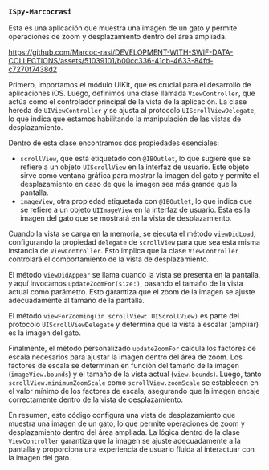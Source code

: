 ### `ISpy-Marcocrasi`

Esta es  una aplicación que muestra una imagen de un gato y permite operaciones de zoom y desplazamiento dentro del área ampliada.

https://github.com/Marcoc-rasi/DEVELOPMENT-WITH-SWIF-DATA-COLLECTIONS/assets/51039101/b00cc336-41cb-4633-84fd-c7270f7438d2

Primero, importamos el módulo UIKit, que es crucial para el desarrollo de aplicaciones iOS. Luego, definimos una clase llamada `ViewController`, que actúa como el controlador principal de la vista de la aplicación. La clase hereda de `UIViewController` y se ajusta al protocolo `UIScrollViewDelegate`, lo que indica que estamos habilitando la manipulación de las vistas de desplazamiento.

Dentro de esta clase encontramos dos propiedades esenciales:
- `scrollView`, que está etiquetado con `@IBOutlet`, lo que sugiere que se refiere a un objeto `UIScrollView` en la interfaz de usuario. Este objeto sirve como ventana gráfica para mostrar la imagen del gato y permite el desplazamiento en caso de que la imagen sea más grande que la pantalla.
- `imageView`, otra propiedad etiquetada con `@IBOutlet`, lo que indica que se refiere a un objeto `UIImageView` en la interfaz de usuario. Esta es la imagen del gato que se mostrará en la vista de desplazamiento.

Cuando la vista se carga en la memoria, se ejecuta el método `viewDidLoad`, configurando la propiedad `delegate` de `scrollView` para que sea esta misma instancia de `ViewController`. Esto implica que la clase `ViewController` controlará el comportamiento de la vista de desplazamiento.

El método `viewDidAppear` se llama cuando la vista se presenta en la pantalla, y aquí invocamos `updateZoomFor(size:)`, pasando el tamaño de la vista actual como parámetro. Esto garantiza que el zoom de la imagen se ajuste adecuadamente al tamaño de la pantalla.

El método `viewForZooming(in scrollView: UIScrollView)` es parte del protocolo `UIScrollViewDelegate` y determina que la vista a escalar (ampliar) es la imagen del gato.

Finalmente, el método personalizado `updateZoomFor` calcula los factores de escala necesarios para ajustar la imagen dentro del área de zoom. Los factores de escala se determinan en función del tamaño de la imagen (`imageView.bounds`) y el tamaño de la vista actual (`view.bounds`). Luego, tanto `scrollView.minimumZoomScale` como `scrollView.zoomScale` se establecen en el valor mínimo de los factores de escala, asegurando que la imagen encaje correctamente dentro de la vista de desplazamiento.

En resumen, este código configura una vista de desplazamiento que muestra una imagen de un gato, lo que permite operaciones de zoom y desplazamiento dentro del área ampliada. La lógica dentro de la clase `ViewController` garantiza que la imagen se ajuste adecuadamente a la pantalla y proporciona una experiencia de usuario fluida al interactuar con la imagen del gato.
